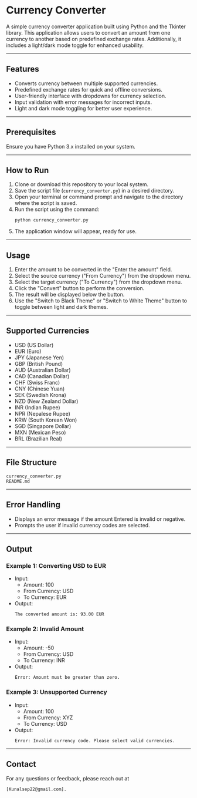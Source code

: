 # Currency Converter

A simple currency converter application built using Python and the Tkinter library. This application allows users to convert an amount from one currency to another based on predefined exchange rates. Additionally, it includes a light/dark mode toggle for enhanced usability.

---

## Features
- Converts currency between multiple supported currencies.
- Predefined exchange rates for quick and offline conversions.
- User-friendly interface with dropdowns for currency selection.
- Input validation with error messages for incorrect inputs.
- Light and dark mode toggling for better user experience.

---

## Prerequisites
Ensure you have Python 3.x installed on your system.

---

## How to Run
1. Clone or download this repository to your local system.
2. Save the script file (`currency_converter.py`) in a desired directory.
3. Open your terminal or command prompt and navigate to the directory where the script is saved.
4. Run the script using the command:
   ```bash
   python currency_converter.py
   ```
5. The application window will appear, ready for use.

---

## Usage
1. Enter the amount to be converted in the "Enter the amount" field.
2. Select the source currency ("From Currency") from the dropdown menu.
3. Select the target currency ("To Currency") from the dropdown menu.
4. Click the "Convert" button to perform the conversion.
5. The result will be displayed below the button.
6. Use the "Switch to Black Theme" or "Switch to White Theme" button to toggle between light and dark themes.

---

## Supported Currencies
- USD (US Dollar)
- EUR (Euro)
- JPY (Japanese Yen)
- GBP (British Pound)
- AUD (Australian Dollar)
- CAD (Canadian Dollar)
- CHF (Swiss Franc)
- CNY (Chinese Yuan)
- SEK (Swedish Krona)
- NZD (New Zealand Dollar)
- INR (Indian Rupee)
- NPR (Nepalese Rupee)
- KRW (South Korean Won)
- SGD (Singapore Dollar)
- MXN (Mexican Peso)
- BRL (Brazilian Real)

---

## File Structure
```batch
currency_converter.py
README.md 
```

---

## Error Handling
- Displays an error message if the amount Entered is invalid or negative.
- Prompts the user if invalid currency codes are selected.

---

## Output
### Example 1: Converting USD to EUR
- Input:
  - Amount: 100
  - From Currency: USD
  - To Currency: EUR
- Output:
  ```
  The converted amount is: 93.00 EUR
  ```

### Example 2: Invalid Amount
- Input:
  - Amount: -50
  - From Currency: USD
  - To Currency: INR
- Output:
  ```
  Error: Amount must be greater than zero.
  ```

### Example 3: Unsupported Currency
- Input:
  - Amount: 100
  - From Currency: XYZ
  - To Currency: USD
- Output:
  ```
  Error: Invalid currency code. Please select valid currencies.
  ```

---

## Contact

For any questions or feedback, please reach out at
```batch
[Kunalsep22@gmail.com].
```

